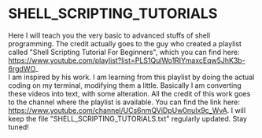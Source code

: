 # SHELL_SCRIPTING_TUTORIALS
Here I will teach you the very basic to advanced stuffs of shell programming. The credit actually goes to the guy who created a playlist called "Shell Scripting Tutorial For Beginners", which you can find here: https://www.youtube.com/playlist?list=PLS1QulWo1RIYmaxcEqw5JhK3b-6rgdWO_   
I am inspired by his work. I am learning from this playlist by doing the actual coding on my terminal, modifying them a little. Basically I am converting these videos into text, with some alteration. All the credit of this work goes to the channel where the playlist is available. You can find the link here: https://www.youtube.com/channel/UCs6nmQViDpUw0nuIx9c_WvA.
I will keep the file "SHELL_SCRIPTING_TUTORIALS.txt" regularly updated. Stay tuned!
